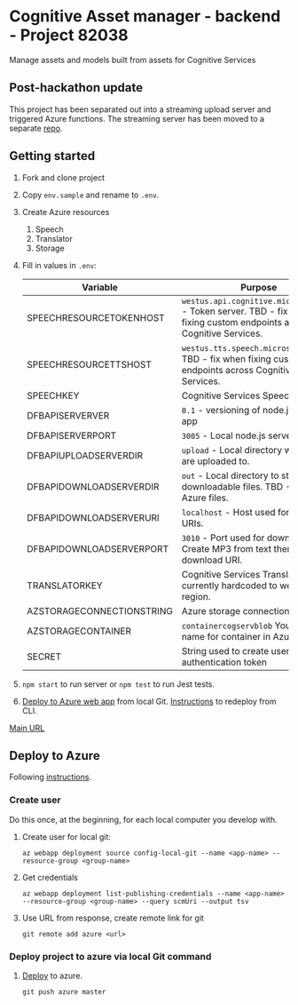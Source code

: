 # Cognitive Asset manager - backend - Project 82038
Manage assets and models built from assets for Cognitive Services

## Post-hackathon update
This project has been separated out into a streaming upload server and triggered Azure functions. The streaming server has been moved to a separate [repo](https://github.com/diberry/upload-file-server.git). 

## Getting started

1. Fork and clone project
1. Copy `env.sample` and rename to `.env`. 
1. Create Azure resources
    1. Speech
    1. Translator
    1. Storage
1. Fill in values in `.env`:

    |Variable|Purpose|
    |--|--|
    |SPEECHRESOURCETOKENHOST|`westus.api.cognitive.microsoft.com` - Token server. TBD - fix when fixing custom endpoints across Cognitive Services.
    |SPEECHRESOURCETTSHOST|`westus.tts.speech.microsoft.com` - TBD - fix when fixing custom endpoints across Cognitive Services.|
    |SPEECHKEY|Cognitive Services Speech key|
    |DFBAPISERVERVER|`0.1` - versioning of node.js server app|
    |DFBAPISERVERPORT|`3005` - Local node.js server port.|
    |DFBAPIUPLOADSERVERDIR|`upload` - Local directory where files are uploaded to.|
    |DFBAPIDOWNLOADSERVERDIR|`out` - Local directory to store downloadable files. TBD - Move to Azure files. |
    |DFBAPIDOWNLOADSERVERURI|`localhost` - Host used for download URIs.|
    |DFBAPIDOWNLOADSERVERPORT|`3010` - Port used for download URIs. Create MP3 from text then return download URI.|
    |TRANSLATORKEY|Cognitive Services Translator key, currently hardcoded to westus region.|
    |AZSTORAGECONNECTIONSTRING|Azure storage connection string|
    |AZSTORAGECONTAINER|`containercogservblob` Your custom name for container in Azure Storage|
    |SECRET|String used to create user authentication token|

1. `npm start` to run server or `npm test` to run Jest tests. 
1. [Deploy to Azure web app](https://docs.microsoft.com/en-us/azure/app-service/deploy-local-git) from local Git. [Instructions](https://docs.microsoft.com/en-us/azure/app-service/containers/quickstart-nodejs) to redeploy from CLI.

[Main URL](http://asset-mgr-main.azurewebsites.net/)

## Deploy to Azure

Following [instructions](https://docs.microsoft.com/en-us/azure/app-service/deploy-local-git?toc=%2Fazure%2Fapp-service%2Fcontainers%2Ftoc.json#get-the-deployment-url). 

### Create user

Do this once, at the beginning, for each local computer you develop with.

1. Create user for local git:

    ```
    az webapp deployment source config-local-git --name <app-name> --resource-group <group-name>
    ```

1. Get credentials

    ```
    az webapp deployment list-publishing-credentials --name <app-name> --resource-group <group-name> --query scmUri --output tsv
    ```

1. Use URL from response, create remote link for git

    ```
    git remote add azure <url>
    ```

### Deploy project to azure via local Git command

1. [Deploy](https://docs.microsoft.com/en-us/azure/app-service/deploy-local-git?toc=%2Fazure%2Fapp-service%2Fcontainers%2Ftoc.json#deploy-the-web-app) to azure.

    ```
    git push azure master
    ```

